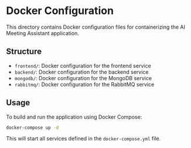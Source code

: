 # Docker Configuration

This directory contains Docker configuration files for containerizing the AI Meeting Assistant application.

## Structure

- `frontend/`: Docker configuration for the frontend service
- `backend/`: Docker configuration for the backend service
- `mongodb/`: Docker configuration for the MongoDB service
- `rabbitmq/`: Docker configuration for the RabbitMQ service

## Usage

To build and run the application using Docker Compose:

```bash
docker-compose up -d
```

This will start all services defined in the `docker-compose.yml` file.